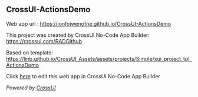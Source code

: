 ## CrossUI-ActionsDemo
Web app url : https://ionfojwenofne.github.io/CrossUI-ActionsDemo

This project was created by CrossUI No-Code App Builder: https://crossui.com/RADGithub

Based on template: https://linb.github.io/CrossUI_Assets/assets/projects/Simple/xui_project_tpl_ActionsDemo

Click [here](https://crossui.com/RADGithub/#!from=github&owner=ionfojwenofne&repo=CrossUI-ActionsDemo) to edit this web app in CrossUI No-Code App Builder

<i>Powered by [CrossUI](https://crossui.com)</i>
